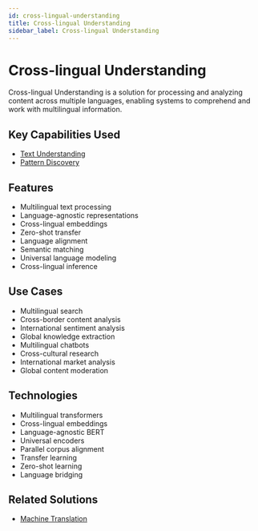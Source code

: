 ```yaml
---
id: cross-lingual-understanding
title: Cross-lingual Understanding
sidebar_label: Cross-lingual Understanding
---
```


# Cross-lingual Understanding

Cross-lingual Understanding is a solution for processing and analyzing content across multiple languages, enabling systems to comprehend and work with multilingual information.

## Key Capabilities Used

- [Text Understanding](../capabilities/text-understanding)
- [Pattern Discovery](../capabilities/pattern-discovery)

## Features

- Multilingual text processing
- Language-agnostic representations
- Cross-lingual embeddings
- Zero-shot transfer
- Language alignment
- Semantic matching
- Universal language modeling
- Cross-lingual inference

## Use Cases

- Multilingual search
- Cross-border content analysis
- International sentiment analysis
- Global knowledge extraction
- Multilingual chatbots
- Cross-cultural research
- International market analysis
- Global content moderation

## Technologies

- Multilingual transformers
- Cross-lingual embeddings
- Language-agnostic BERT
- Universal encoders
- Parallel corpus alignment
- Transfer learning
- Zero-shot learning
- Language bridging

## Related Solutions

- [Machine Translation](./machine-translation)
